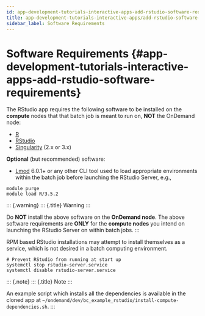 ```yaml
---
id: app-development-tutorials-interactive-apps-add-rstudio-software-requirements
title: app-development-tutorials-interactive-apps/add-rstudio-software-requirements
sidebar_label: Software Requirements
---
```

Software Requirements {#app-development-tutorials-interactive-apps-add-rstudio-software-requirements}
=====================

The RStudio app requires the following software to be installed on the
**compute** nodes that that batch job is meant to run on, **NOT** the
OnDemand node:

-   [R](https://www.r-project.org/)
-   [RStudio](https://www.rstudio.com/)
-   [Singularity](https://www.sylabs.io/) (2.x or 3.x)

**Optional** (but recommended) software:

-   [Lmod](https://www.tacc.utexas.edu/research-development/tacc-projects/lmod)
    6.0.1+ or any other CLI tool used to load appropriate environments
    within the batch job before launching the RStudio Server, e.g.,

``` {.sh}
module purge
module load R/3.5.2
```

::: {.warning}
::: {.title}
Warning
:::

Do **NOT** install the above software on the **OnDemand node**. The
above software requirements are **ONLY** for the **compute nodes** you
intend on launching the RStudio Server on within batch jobs.
:::

RPM based RStudio installations may attempt to install themselves as a
service, which is not desired in a batch computing environment.

``` {.sh}
# Prevent RStudio from running at start up
systemctl stop rstudio-server.service
systemctl disable rstudio-server.service
```

::: {.note}
::: {.title}
Note
:::

An example script which installs all the dependencies is available in
the cloned app at
`~/ondemand/dev/bc_example_rstudio/install-compute-dependencies.sh`.
:::
